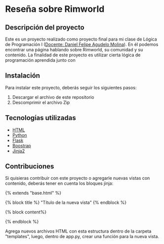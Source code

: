 # Reseña sobre Rimworld
## Descripción del proyecto
Este es un proyecto realizado como proyecto final para mi clase de Lógica de Programación I ([Docente: Daniel Felipe Agudelo Molina](https://github.com/DanielDev87)). En él podemos encontrar una página 
hablando sobre Rimworld, su comunidad y su contenido. La finalidad de este proyecto es utilizar cierta lógica de programación aprendida junto con

## Instalación
Para instalar este proyecto, deberás seguir los siguientes pasos:
1. Descargar el archivo de este repositorio
2. Descomprimir el archivo Zip

## Tecnologías utilizadas

* [HTML](https://developer.mozilla.org/es/docs/Web/HTML)
* [Python](https://www.python.org/)
* [Flask](https://flask.palletsprojects.com/en/2.1.x/)
* [Boostrap](https://getbootstrap.com/)
* [Jinja2](https://palletsprojects.com/p/jinja/)

## Contribuciones 
Si quisieras contribuir con este proyecto o agregarle nuevas vistas con contenido, deberás tener en cuenta los bloques jinja:

{% extends "base.html" %}

{% block title %} "Título de la nueva vista" {% endblock %}

{% block content%}
 
{% endblock %}

Agrega nuevos archivos HTML con esta estructura dentro de la carpeta "templates", luego, dentro de app.py, crear una función para la nueva vista.


